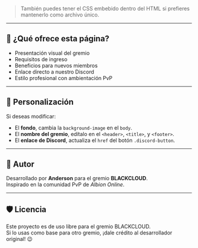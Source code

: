 > También puedes tener el CSS embebido dentro del HTML si prefieres mantenerlo como archivo único.

---

## 🚀 ¿Qué ofrece esta página?

- Presentación visual del gremio
- Requisitos de ingreso
- Beneficios para nuevos miembros
- Enlace directo a nuestro Discord
- Estilo profesional con ambientación PvP

---

## 📎 Personalización

Si deseas modificar:

- El **fondo**, cambia la `background-image` en el `body`.
- El **nombre del gremio**, edítalo en el `<header>`, `<title>`, y `<footer>`.
- El **enlace de Discord**, actualiza el `href` del botón `.discord-button`.

---

## 👑 Autor

Desarrollado por **Anderson** para el gremio **BLACKCLOUD**.  
Inspirado en la comunidad PvP de _Albion Online_.

---

## 🛡️ Licencia

Este proyecto es de uso libre para el gremio BLACKCLOUD.  
Si lo usas como base para otro gremio, ¡dale crédito al desarrollador original! 😉